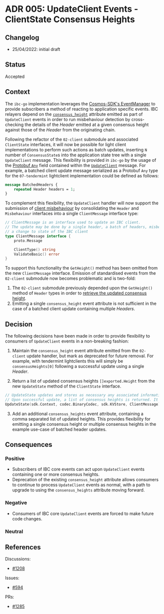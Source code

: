 # ADR 005: UpdateClient Events - ClientState Consensus Heights

## Changelog
* 25/04/2022: initial draft

## Status

Accepted 

## Context

The `ibc-go` implementation leverages the [Cosmos-SDK's EventManager](https://github.com/cosmos/cosmos-sdk/blob/main/docs/core/events.md#EventManager) to provide subscribers a method of reacting to application specific events.
IBC relayers depend on the [`consensus_height`](https://github.com/cosmos/ibc-go/blob/main/modules/core/02-client/keeper/events.go#L33) attribute emitted as part of `UpdateClient` events in order to run misbehaviour detection by cross-checking the details of the *Header* emitted at a given consensus height against those of the *Header* from the originating chain.

Following the refactor of the `02-client` submodule and associated `ClientState` interfaces, it will now be possible for
light client implementations to perform such actions as batch updates, inserting `N` number of `ConsensusState`s into the application state tree with a single `UpdateClient` message. This flexibility is provided in `ibc-go` by the usage of the [Protobuf `Any`](https://developers.google.com/protocol-buffers/docs/proto3#any) field contained within the [`UpdateClient`](https://github.com/cosmos/ibc-go/blob/main/proto/ibc/core/client/v1/tx.proto#L44) message.
For example, a batched client update message serialized as a Protobuf `Any` type for the `07-tendermint` lightclient implementation could be defined as follows:

```protobuf
message BatchedHeaders {
    repeated Header headers = 1;
}
```

To complement this flexibility, the `UpdateClient` handler will now support the submission of [client misbehaviour](https://github.com/cosmos/ibc/tree/master/spec/core/ics-002-client-semantics#misbehaviour) by consolidating the `Header` and `Misbehaviour` interfaces into a single `ClientMessage` interface type:

```go
// ClientMessage is an interface used to update an IBC client.
// The update may be done by a single header, a batch of headers, misbehaviour, or any type which when verified produces
// a change to state of the IBC client
type ClientMessage interface {
	proto.Message

	ClientType() string
	ValidateBasic() error
}
```

To support this functionality the `GetHeight()` method has been omitted from the new `ClientMessage` interface.
Emission of standardised events from the `02-client` submodule now becomes problematic and is two-fold:

1. The `02-client` submodule previously depended upon the `GetHeight()` method of `Header` types in order to [retrieve the updated consensus height](https://github.com/cosmos/ibc-go/blob/main/modules/core/02-client/keeper/client.go#L90).
2. Emitting a single `consensus_height` event attribute is not sufficient in the case of a batched client update containing multiple *Headers*.

## Decision

The following decisions have been made in order to provide flexibility to consumers of `UpdateClient` events in a non-breaking fashion:

1. Maintain the `consensus_height` event attribute emitted from the `02-client` update handler, but mark as deprecated for future removal. For example, with tendermint lightclients this will simply be `consensusHeights[0]` following a successful update using a single *Header*.

2. Return a list of updated consensus heights `[]exported.Height` from the new `UpdateState` method of the `ClientState` interface.

```go
// UpdateState updates and stores as necessary any associated information for an IBC client, such as the ClientState and corresponding ConsensusState.
// Upon successful update, a list of consensus heights is returned. It assumes the ClientMessage has already been verified.
UpdateState(sdk.Context, codec.BinaryCodec, sdk.KVStore, ClientMessage) []Height
```

3. Add an additional `consensus_heights` event attribute, containing a comma separated list of updated heights. This provides flexibility for emitting a single consensus height or multiple consensus heights in the example use-case of batched header updates.

## Consequences

### Positive

- Subscribers of IBC core events can act upon `UpdateClient` events containing one or more consensus heights.
- Deprecation of the existing `consensus_height` attribute allows consumers to continue to process `UpdateClient` events as normal, with a path to upgrade to using the `consensus_heights` attribute moving forward.

### Negative

- Consumers of IBC core `UpdateClient` events are forced to make future code changes.

### Neutral

## References

Discussions:
- [#1208](https://github.com/cosmos/ibc-go/pull/1208#discussion_r839691927)

Issues:
- [#594](https://github.com/cosmos/ibc-go/issues/594)

PRs:
- [#1285](https://github.com/cosmos/ibc-go/pull/1285)